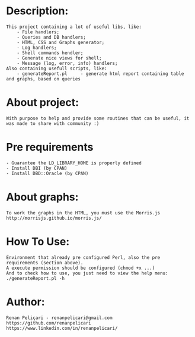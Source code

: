 # Description:
	This project containing a lot of useful libs, like:
	    - File handlers;
	    - Queries and DB handlers;
	    - HTML, CSS and Graphs generator;
	    - Log handlers;
	    - Shell commands hendler;
	    - Generate nice views for shell;
	    - Message (log, error, info) handlers;
	Also containing usefull scripts, like:
	    - generateReport.pl     - generate html report containing table and graphs, based on queries
    
# About project:
    With purpose to help and provide some routines that can be useful, it was made to share with community :)

# Pre requirements
    - Guarantee the LD_LIBRARY_HOME is properly defined
    - Install DBI (by CPAN)
    - Install DBD::Oracle (by CPAN)

# About graphs:
	To work the graphs in the HTML, you must use the Morris.js
	http://morrisjs.github.io/morris.js/
	
# How To Use:
    Environment that already pre configured Perl, also the pre requirements (section above).
    A execute permission should be configured (chmod +x ...)
    And to check how to use, you just need to view the help menu: ./generateReport.pl -h

# Author:
	Renan Peliçari - renanpelicari@gmail.com
	https://github.com/renanpelicari
	https://www.linkedin.com/in/renanpelicari/    
